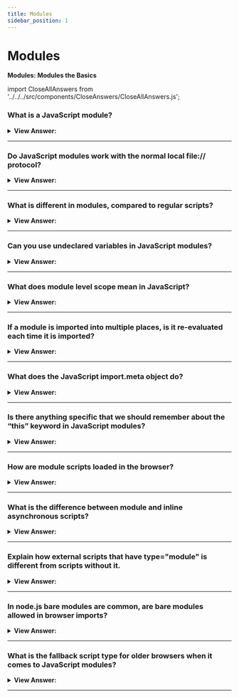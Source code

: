 ```yaml
---
title: Modules
sidebar_position: 1
---
```


# Modules

**Modules: Modules the Basics**

<head>
  <title>Modules - JavaScript Interview Questions & Answers</title>
  <meta charSet="utf-8" />
</head>

import CloseAllAnswers from '../../../src/components/CloseAnswers/CloseAllAnswers.js';

<CloseAllAnswers />

### What is a JavaScript module?

<details>
  <summary><strong>View Answer:</strong></summary>
  <div>
  <div><strong>Interview Response:</strong> A module is just a file where the script resides. Modules can load each other and use special directives export and import to interchange functionality, call functions of one module from another one. The export keyword labels variables and functions that should be accessible from outside the current module. import allows the import of functionality from other modules.
</div><br />
  <div><strong className="codeExample">Code Example:</strong><br /><br />

  <div></div>

```js
// we have a file sayHi.js exporting a function:
// 📁 sayHi.js
export function sayHi(user) {
  alert(`Hello, ${user}!`);
}

// Then another file may import and use it:
import { sayHi } from './sayHi.js';

alert(sayHi); // function...
sayHi('John'); // Hello, John!
```

  </div>
  </div>
</details>

---

### Do JavaScript modules work with the normal local file:// protocol?

<details>
  <summary><strong>View Answer:</strong></summary>
  <div>
  <div><strong>Interview Response:</strong> No, if you try to open a web page locally, via file:// protocol, you will find that import/export directives do not work.
</div><br /><br />

:::note
We can use a local web server, such as static-server or use the live server capability of your editor, such as VS Code Live Server Extension to test modules.
:::

  </div>
</details>

---

### What is different in modules, compared to regular scripts?

<details>
  <summary><strong>View Answer:</strong></summary>
  <div>
  <div><strong>Interview Response:</strong> There are core features are valid both for browser and server-side JavaScript. Modules always use strict, by default. So, assigning to an undeclared variable will give an error.<br /><br />
  Each module has its own top-level scope. In other words, top-level variables and functions from a module are not seen in other scripts.<br /><br />
  The object import.meta contains the information about the current module. Its content depends on the environment. In the browser, it contains the URL of the script, or a current webpage URL if inside HTML.<br /><br />
  In a module, top-level this is undefined.<br /><br />
  Module scripts are always deferred, same effect as defer attribute for both external and inline scripts.<br /><br />
  For non-module scripts, the async attribute only works on external scripts. Async scripts run immediately when ready, independently of other scripts or the HTML document. For module scripts, it works on inline scripts as well.

</div>
  </div>
</details>

---

### Can you use undeclared variables in JavaScript modules?

<details>
  <summary><strong>View Answer:</strong></summary>
  <div>
  <div><strong>Interview Response:</strong> No, because JavaScript modules always “use strict”, by default, e.g., assigning to an undeclared variable will give an error.
</div><br />
  <div><strong className="codeExample">Code Example:</strong><br /><br />

  <div></div>

```html
<script type="module">
  a = 5;
  // results in a  syntax error
</script>
```

  </div>
  </div>
</details>

---

### What does module level scope mean in JavaScript?

<details>
  <summary><strong>View Answer:</strong></summary>
  <div>
  <div><strong>Interview Response:</strong> It means that each module has its own top-level scope. In other words, top-level variables and functions from a module are not seen in other scripts. Modules are expected to export what they want to be accessible from outside and import what they need. In the browser, independent top-level scope also exists for each &#8249;script type="module"&#8250;.
</div>
  </div>
</details>

---

### If a module is imported into multiple places, is it re-evaluated each time it is imported?

<details>
  <summary><strong>View Answer:</strong></summary>
  <div>
  <div><strong>Interview Response:</strong> No, if the same module is imported into multiple other places, its code is executed only the first time, then exports are given to all importers. If executing a module code brings side-effects, like showing a message, then importing it multiple times will trigger it only once – the first time.
</div><br />
  <div><strong className="codeExample">Code Example:</strong><br /><br />

  <div></div>

```js
// 📁 alert.js
alert("Module is evaluated!");

// Import the same module from different files

// 📁 1.js
import `./alert.js`; // Module is evaluated!

// 📁 2.js
import `./alert.js`; // (shows nothing)

```

  </div>
  </div>
</details>

---

### What does the JavaScript import.meta object do?

<details>
  <summary><strong>View Answer:</strong></summary>
  <div>
  <div><strong>Interview Response:</strong> The import.meta object exposes context-specific metadata to a JavaScript module. It contains information about the module, like the module's URL. The syntax consists of the keyword import, a dot, and the identifier meta. Normally the left-hand side of the dot is the object on which property access is performed, but here import is not really an object.
</div><br />
  <div><strong className="codeExample">Code Example:</strong><br /><br />

<strong>Syntax: </strong> import.meta<br /><br />

  <div></div>

```js
<script type='module'>
  // returns script url - url of the html page for an inline script
  alert(import.meta.url);
</script>
```

  </div>
  </div>
</details>

---

### Is there anything specific that we should remember about the “this” keyword in JavaScript modules?

<details>
  <summary><strong>View Answer:</strong></summary>
  <div>
  <div><strong>Interview Response:</strong> Yes, in a module, top-level “this” is undefined. In comparison to non-module scripts, where "this" is a global object.
</div><br />
  <div><strong className="codeExample">Code Example:</strong><br /><br />

  <div></div>

```js
<script>
  alert(this); // window
</script>

<script type="module">
  alert(this); // undefined
</script>

```

  </div>
  </div>
</details>

---

### How are module scripts loaded in the browser?

<details>
  <summary><strong>View Answer:</strong></summary>
  <div>
  <div><strong>Interview Response:</strong> Module scripts are always deferred, same effect as defer attribute, for both external and inline scripts.</div><br />
  <div><strong>Technical Response:</strong> Module scripts are always deferred, same effect as defer attribute, for both external and inline scripts. In other words, downloading external module scripts &#8249;script type="module" src="..."&#8250; does not block HTML processing, they load in parallel with other resources. The module scripts wait until the HTML document is fully ready (even if they are tiny and load faster than HTML), and then run. The relative order of scripts is maintained: scripts that go first in the document, execute first. As a side-effect, module scripts always “see” the fully loaded HTML-page, including HTML elements below them.
  </div><br />
  <div><strong className="codeExample">Code Example:</strong><br /><br />

  <div></div>

```html
<script type="module">
  alert(typeof button); // object: the script can 'see' the button below // as
  modules are deferred, the script runs after the whole page is loaded
</script>
```

  </div><br />
  <div><strong className="codeExample">Compare to regular script below:</strong><br /><br />

  <div></div>

```html
<script>
  alert(typeof button); // button is undefined, the script can't see elements below

  // regular scripts run immediately, before the rest of the page is processed
</script>

<button id="button">Button</button>
```

  </div>
  </div>
</details>

---

### What is the difference between module and inline asynchronous scripts?

<details>
  <summary><strong>View Answer:</strong></summary>
  <div>
  <div><strong>Interview Response:</strong> For non-module scripts, the async attribute only works on external scripts. Async scripts run immediately when ready, independently of other scripts or the HTML document. For module scripts, it works on inline scripts as well. That is good for functionality that does not depend on anything, like counters, ads, document-level event listeners.
</div><br />
  <div><strong className="codeExample">Code Example:</strong><br /><br />

  <div></div>

```html
<!-- all dependencies are fetched (analytics.js), and the script runs -->
<!-- doesn't wait for the document or other <script> tags -->
<script async type="module">
  import { counter } from './analytics.js';

  counter.count();
</script>
```

  </div>
  </div>
</details>

---

### Explain how external scripts that have type="module" is different from scripts without it.

<details>
  <summary><strong>View Answer:</strong></summary>
  <div>
  <div><strong>Interview Response:</strong> External scripts that have type="module" is different in two aspects. First, External scripts with the same src run only once. Second, External scripts that are fetched from another origin (e.g., another site) require CORS headers, as described in the chapter Fetch: Cross-Origin Requests.
</div><br />
  <div><strong className="codeExample">Code Example:</strong><br /><br />

  <div></div>

```html
<!-- the script my.js is fetched and executed only once -->
<script type="module" src="my.js"></script>
// r
<script type="module" src="my.js"></script>

<!-- another-site.com must supply Access-Control-Allow-Origin -->
<!-- otherwise, the script won't execute -->
<script type="module" src="http://another-site.com/their.js"></script>
```

:::note
If a module script is fetched from another origin, the remote server must supply a header Access-Control-Allow-Origin allowing the fetch. That ensures better security by default.
:::

  </div>
  </div>
</details>

---

### In node.js bare modules are common, are bare modules allowed in browser imports?

<details>
  <summary><strong>View Answer:</strong></summary>
  <div>
  <div><strong>Interview Response:</strong> No, In the browser, import must get either a relative or absolute URL. Modules without any path are called “bare” modules. Such modules are not allowed in import.
</div><br />
  <div><strong className="codeExample">Code Example:</strong><br /><br />

  <div></div>

```js
import { sayHi } from 'sayHi'; // Error, "bare" module
// the module must have a path, e.g. './sayHi.js' or wherever the module is
```

:::note
Certain environments, like Node.js or bundle tools allow bare modules, without any path, as they have their own ways for finding modules and hooks to fine-tune them. But browsers do not support bare modules yet.
:::

  </div>
  </div>
</details>

---

### What is the fallback script type for older browsers when it comes to JavaScript modules?

<details>
  <summary><strong>View Answer:</strong></summary>
  <div>
  <div><strong>Interview Response:</strong> Old browsers do not understand type="module". Scripts of an unknown type are just ignored. For them, it is possible to provide a fallback using the nomodule attribute.
</div><br />
  <div><strong className="codeExample">Code Example:</strong><br /><br />

  <div></div>

```html
<script type="module">
  alert('Runs in modern browsers');
</script>

<script nomodule>
  alert('Modern browsers know both type=module and nomodule, so skip this');
  alert(
    'Old browsers ignore script with unknown type=module, but execute this.'
  );
</script>
```

  </div>
  </div>
</details>

---
